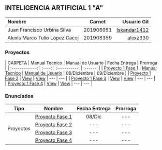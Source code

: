 ## INTELIGENCIA ARTIFICIAL 1 "A"

| Nombre | Carnet | Usuario Git |
| :------ | :-------: | -------: |
| Juan Francisco Urbina Silva  |   201906051   | [Iskandar1412](https://github.com/Iskandar1412) |
| Alexis Marco Tulio López Cacoj  |   201908359   | [alexz330](https://github.com/alexz330) |

### Proyectos

|     CARPETA     |   Manual Tecnico | Manual de Usuario  | Fecha Entrega | Prorroga |
| :-------------: | :----: | :-----------: | :------: |
| [Proyecto 1 Fase 1](./Proyecto/Fase1/iaChat/) | [Manual Tecnico](./Documentacion/Practica/ManualTecnico.md) | [Manual de Usuario](./Documentacion/Practica/ManualUsuario.md) | 08/Diciembre |   09/Diciembre   |
| [Proyecto 1 Fase 2](./)            | [View](.) | [View](.) | --- |   ---   |
| [Proyecto 1 Fase 3](./)            | [View](.) | [View](.) | --- |   ---   |
| [Proyecto 1 Fase 4](./)            | [View](.) | [View](.) | --- |   ---   |

### Enunciados

<table>
    <thead>
        <tr>
            <th>Tipo</th>
            <th>Nombre</th>
            <th>Fecha Entrega</th>
            <th>Prorroga</th>
        </tr>
    </thead>
    <tbody>
        <tr>
            <td rowspan=4 align="center">Proyectos</td>
            <td rowspan=1 align="center"><a href="./Enunciados/[IA1]Fase1.pdf">Proyecto Fase 1</a></td>
            <td align="center">08/Dic</td>
            <td align="center">---</td>
        </tr>
        <tr>
            <td rowspan=1 align="center"><a href="./Enunciados/">Proyecto Fase 2</a></td>
            <td align="center">---</td>
            <td align="center">---</td>
        </tr>
        <tr>
            <td rowspan=1 align="center"><a href="./Enunciados/">Proyecto Fase 3</a></td>
            <td align="center">---</td>
            <td align="center">---</td>
        </tr>
        <tr>
            <td rowspan=1 align="center"><a href="./Enunciados/">Proyecto Fase 4</a></td>
            <td align="center">---</td>
            <td align="center">---</td>
        </tr>
    </tbody>
</table>